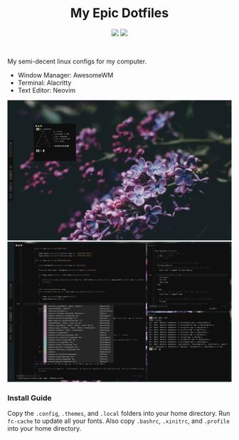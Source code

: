 <h1 align="center">My Epic Dotfiles</h1>

<p align="center"> 
	<img src="https://img.shields.io/github/stars/Mespyr/dotfiles?color=e5c76b&labelColor=22292b&style=for-the-badge">
	<img src="https://img.shields.io/github/issues/Mespyr/dotfiles?color=67b0e8&labelColor=22292b&style=for-the-badge">
	<!-- <img src="https://img.shields.io/static/v1?label=license&message=MIT&color=8ccf7e&labelColor=22292b&style=for-the-badge"> -->
	<!-- <img src="https://img.shields.io/github/forks/Mespyr/dotfiles?color=e74c4c&labelColor=1b2224&style=for-the-badge"> -->
</p> 

</br>

My semi-decent linux configs for my computer.
- Window Manager: AwesomeWM
- Terminal: Alacritty
- Text Editor: Neovim

![docs/assets/screenshot.png](docs/assets/screenshot.png)
![docs/assets/screenshot_000.png](docs/assets/screenshot_000.png)

### Install Guide

Copy the `.config`, `.themes`, and `.local` folders into your home directory.
Run `fc-cache` to update all your fonts.
Also copy `.bashrc`, `.xinitrc`, and `.profile` into your home directory.
